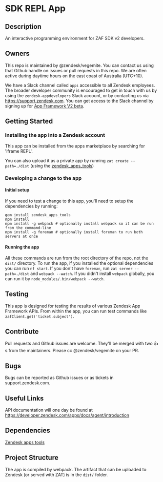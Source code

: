 # SDK REPL App

## Description
An interactive programming environment for ZAF SDK v2 developers.

## Owners
This repo is maintained by @zendesk/vegemite. You can contact us using that Github handle on issues or pull requests in this repo.
We are often active during daytime hours on the east coast of Australia (UTC+10).

We have a Slack channel called `apps` accessible to all Zendesk employees. The broader developer community is encouraged to get in
touch with us by using the `zendesk-appdevelopers` Slack account, or by contacting us via https://support.zendesk.com. You can get access
to the Slack channel by signing up for [App Framework V2 beta](https://goo.gl/forms/rnHRGIUj4a).

## Getting Started

### Installing the app into a Zendesk account

This app can be installed from the apps marketplace by searching for 'iframe REPL'.

You can also upload it as a private app by running `zat create --path=./dist` (using the [zendesk_apps_tools](https://rubygems.org/gems/zendesk_apps_tools))

### Developing a change to the app

#### Initial setup

If you need to test a change to this app, you'll need to setup the dependencies by running:

```
gem install zendesk_apps_tools
npm install
npm install -g webpack # optionally install webpack so it can be run from the command-line
npm install -g foreman # optionally install foreman to run both servers at once
```

#### Running the app

All these commands are run from the root directory of the repo, not the `dist/` directory.
To run the app, if you installed the optional dependencies you can run `nf start`.
If you don't have `foreman`, run `zat server --path=./dist` and `webpack --watch`.
If you didn't install `webpack` globally, you can run it by `node_modules/.bin/webpack --watch`.

## Testing
This app is designed for testing the results of various Zendesk App Framework APIs. From within the app, you can run test commands
like `zafClient.get('ticket.subject')`.

## Contribute
Pull requests and Github issues are welcome. They'll be merged with two :+1:s from the maintainers.
Please cc @zendesk/vegemite on your PR.

## Bugs
Bugs can be reported as Github issues or as tickets in support.zendesk.com.

## Useful Links
API documentation will one day be found at https://developer.zendesk.com/apps/docs/agent/introduction

## Dependencies
[Zendesk apps tools](https://github.com/zendesk/zendesk_apps_tools)


## Project Structure
The app is compiled by webpack. The artifact that can be uploaded to Zendesk (or served with ZAT) is in the `dist/` folder.
